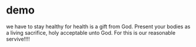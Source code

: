 # demo
we have to stay healthy for health is a gift from God.
Present your bodies as a living sacrifice, holy acceptable unto God. For this is our reasonable servive!!!!
